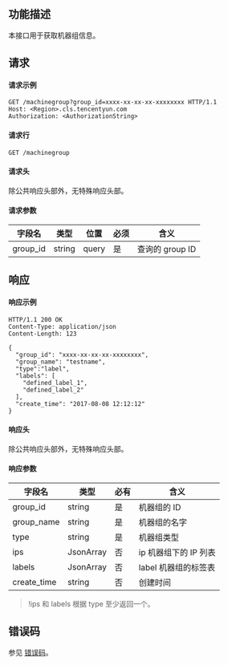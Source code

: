## 功能描述

本接口用于获取机器组信息。

## 请求

#### 请求示例

```shell
GET /machinegroup?group_id=xxxx-xx-xx-xx-xxxxxxxx HTTP/1.1
Host: <Region>.cls.tencentyun.com
Authorization: <AuthorizationString>
```

#### 请求行

```shell
GET /machinegroup
```

#### 请求头

除公共响应头部外，无特殊响应头部。

#### 请求参数

| 字段名   | 类型   | 位置  | 必须 | 含义            |
| -------- | ------ | ----- | ---- | --------------- |
| group_id | string | query | 是   | 查询的 group ID |

## 响应

#### 响应示例

```shell
HTTP/1.1 200 OK
Content-Type: application/json
Content-Length: 123

{
  "group_id": "xxxx-xx-xx-xx-xxxxxxxx",
  "group_name": "testname",
  "type":"label",
  "labels": [
    "defined_label_1",
    "defined_label_2"
  ],
  "create_time": "2017-08-08 12:12:12"
}
```

#### 响应头

除公共响应头部外，无特殊响应头部。

#### 响应参数

| 字段名      | 类型      | 必有 | 含义                 |
| ----------- | --------- | ---- | -------------------- |
| group_id    | string    | 是   | 机器组的 ID          |
| group_name  | string    | 是   | 机器组的名字         |
| type        | string    | 是   | 机器组类型           |
| ips         | JsonArray | 否   | ip 机器组下的 IP 列表 |
| labels      | JsonArray | 否   | label 机器组的标签表  |
| create_time | string    | 否   | 创建时间             |

>!ips 和 labels 根据 type 至少返回一个。


## 错误码

参见 [错误码](https://intl.cloud.tencent.com/document/product/614/12402)。
